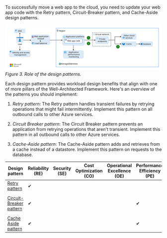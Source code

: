 To successfully move a web app to the cloud, you need to update your web app code with the Retry pattern, Circuit-Breaker pattern, and Cache-Aside design patterns.

[![Diagram showing the role of the design patterns in the essential reliable web app architecture.](../../../_images/reliable-web-app-design-patterns.svg)](../../../_images/reliable-web-app-design-patterns.svg#lightbox)
*Figure 3. Role of the design patterns.*

Each design pattern provides workload design benefits that align with one of more pillars of the Well-Architected Framework. Here's an overview of the patterns you should implement:

1. *Retry pattern*: The Retry pattern handles transient failures by retrying operations that might fail intermittently. Implement this pattern on all outbound calls to other Azure services.

1. *Circuit Breaker pattern*: The Circuit Breaker pattern prevents an application from retrying operations that aren't transient. Implement this pattern in all outbound calls to other Azure services.

1. *Cache-Aside pattern*: The Cache-Aside pattern adds and retrieves from a cache instead of a datastore. Implement this pattern on requests to the database.

|Design pattern |Reliability (RE)|Security (SE) |Cost Optimization (CO) |Operational Excellence (OE)|Performance Efficiency (PE)| Link(s) to WAF guidance
|---|---|---|---|---|---| --- |
| [Retry pattern](#implement-the-retry-pattern) |✔| | | | |[RE:07](/azure/well-architected/reliability/self-preservation) |
| [Circuit-Breaker pattern](#implement-the-circuit-breaker-pattern) |✔| | | |✔| [RE:03](/azure/well-architected/reliability/failure-mode-analysis)<br>[RE:07](/azure/well-architected/reliability/handle-transient-faults), [PE:07](/azure/well-architected/performance-efficiency/optimize-code-infrastructure) <br> [PE:11](/azure/well-architected/performance-efficiency/respond-live-performance-issues) |
| [Cache Aside pattern](#implement-the-cache-aside-pattern) |✔| | | |✔| [RE:05](/azure/well-architected/reliability/redundancy)<br>[PE:08](/azure/well-architected/performance-efficiency/optimize-data-performance)<br>[PE:12](/azure/well-architected/performance-efficiency/continuous-performance-optimize) |
